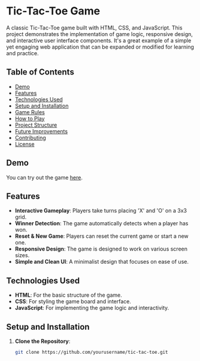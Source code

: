 # Tic-Tac-Toe Game

A classic Tic-Tac-Toe game built with HTML, CSS, and JavaScript. This project demonstrates the implementation of game logic, responsive design, and interactive user interface components. It's a great example of a simple yet engaging web application that can be expanded or modified for learning and practice.

## Table of Contents

- [Demo](#demo)
- [Features](#features)
- [Technologies Used](#technologies-used)
- [Setup and Installation](#setup-and-installation)
- [Game Rules](#game-rules)
- [How to Play](#how-to-play)
- [Project Structure](#project-structure)
- [Future Improvements](#future-improvements)
- [Contributing](#contributing)
- [License](#license)

## Demo

You can try out the game [here](https://haideraziz428.github.io/Tic-Tac-Toe-Game/).

## Features

- **Interactive Gameplay**: Players take turns placing 'X' and 'O' on a 3x3 grid.
- **Winner Detection**: The game automatically detects when a player has won.
- **Reset & New Game**: Players can reset the current game or start a new one.
- **Responsive Design**: The game is designed to work on various screen sizes.
- **Simple and Clean UI**: A minimalist design that focuses on ease of use.

## Technologies Used

- **HTML**: For the basic structure of the game.
- **CSS**: For styling the game board and interface.
- **JavaScript**: For implementing the game logic and interactivity.

## Setup and Installation

1. **Clone the Repository**:
   ```bash
   git clone https://github.com/yourusername/tic-tac-toe.git
